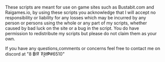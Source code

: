 These scripts are meant for use on game sites such as Bustabit.com and Raigames.io, by using these scripts you acknowledge that I will accept no responsibility or liability for any losses which may be incurred by any person or persons using the whole or any part of my scripts, whether caused by bad luck on the site or a bug in the script.
You do have permission to redistribute my scripts but please do not claim them as your own.

If you have any questions,comments or concerns feel free to contact me on discord at "8 ฿ł₮ ₮Ɽł₱#6510"
